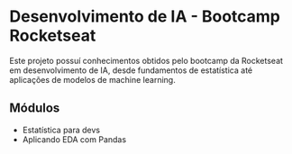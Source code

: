 # Desenvolvimento de IA - Bootcamp Rocketseat

Este projeto possuí conhecimentos obtidos pelo bootcamp da Rocketseat em desenvolvimento de IA, desde fundamentos de estatística até aplicações de modelos de machine learning.

## Módulos

- Estatística para devs
- Aplicando EDA com Pandas